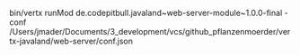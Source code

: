 bin/vertx runMod de.codepitbull.javaland~web-server-module~1.0.0-final -conf /Users/jmader/Documents/3_development/vcs/github_pflanzenmoerder/vertx-javaland/web-server/conf.json